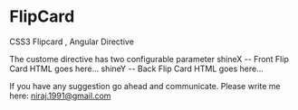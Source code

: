 # FlipCard
CSS3 Flipcard , Angular Directive

The custome directive has two configurable parameter
shineX --  Front Flip Card HTML goes here...
shineY --  Back Flip Card HTML goes here...

If you have any suggestion go ahead and communicate.
Please write me here: niraj.1991@gmail.com
